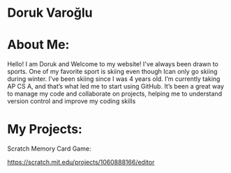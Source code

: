 # Doruk Varoğlu

# About Me:
Hello! I am Doruk and Welcome to my website! I've always been drawn to sports. One of my favorite sport is skiing even though Ican only go skiing during winter. I've been skiing since I was 4 years old. I’m currently taking AP CS A, and that’s what led me to start using GitHub. It’s been a great way to manage my code and collaborate on projects, helping me to understand version control and improve my coding skills

# My Projects:

Scratch Memory Card Game:

https://scratch.mit.edu/projects/1060888166/editor
